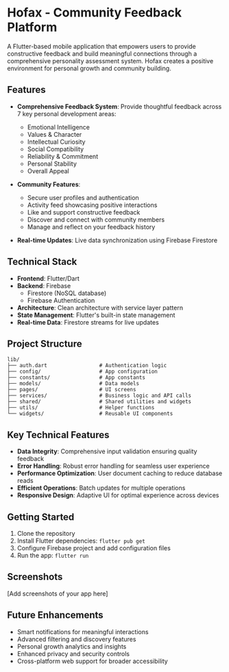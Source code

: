 # Hofax - Community Feedback Platform

A Flutter-based mobile application that empowers users to provide constructive feedback and build meaningful connections through a comprehensive personality assessment system. Hofax creates a positive environment for personal growth and community building.

## Features

- **Comprehensive Feedback System**: Provide thoughtful feedback across 7 key personal development areas:
  - Emotional Intelligence
  - Values & Character
  - Intellectual Curiosity
  - Social Compatibility
  - Reliability & Commitment
  - Personal Stability
  - Overall Appeal

- **Community Features**:
  - Secure user profiles and authentication
  - Activity feed showcasing positive interactions
  - Like and support constructive feedback
  - Discover and connect with community members
  - Manage and reflect on your feedback history

- **Real-time Updates**: Live data synchronization using Firebase Firestore

## Technical Stack

- **Frontend**: Flutter/Dart
- **Backend**: Firebase
  - Firestore (NoSQL database)
  - Firebase Authentication
- **Architecture**: Clean architecture with service layer pattern
- **State Management**: Flutter's built-in state management
- **Real-time Data**: Firestore streams for live updates

## Project Structure

```
lib/
├── auth.dart                 # Authentication logic
├── config/                   # App configuration
├── constants/                # App constants
├── models/                   # Data models
├── pages/                    # UI screens
├── services/                 # Business logic and API calls
├── shared/                   # Shared utilities and widgets
├── utils/                    # Helper functions
└── widgets/                  # Reusable UI components
```

## Key Technical Features

- **Data Integrity**: Comprehensive input validation ensuring quality feedback
- **Error Handling**: Robust error handling for seamless user experience
- **Performance Optimization**: User document caching to reduce database reads
- **Efficient Operations**: Batch updates for multiple operations
- **Responsive Design**: Adaptive UI for optimal experience across devices

## Getting Started

1. Clone the repository
2. Install Flutter dependencies: `flutter pub get`
3. Configure Firebase project and add configuration files
4. Run the app: `flutter run`

## Screenshots

[Add screenshots of your app here]

## Future Enhancements

- Smart notifications for meaningful interactions
- Advanced filtering and discovery features
- Personal growth analytics and insights
- Enhanced privacy and security controls
- Cross-platform web support for broader accessibility
